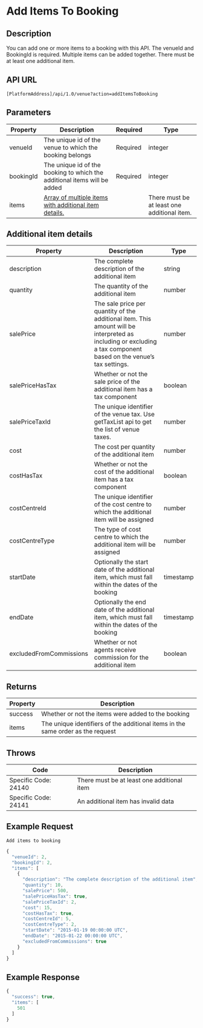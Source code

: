 # Add Items To Booking

## Description

You can add one or more items to a booking with this API. The venueId and BookingId is required. Multiple items can be added together. There must be at least one additional item.

## API URL

`[PlatformAddress]/api/1.0/venue?action=addItemsToBooking`

## Parameters

| Property | Description | Required | Type |
| --- | --- | --- | --- |
| venueId | The unique id of the venue to which the booking belongs | Required | integer |
| bookingId | The unique id of the booking to which the additional items will be added | Required | integer |
| items | [Array of multiple items with additional item details.](add-items-to-booking.md#additional-item-details) |  | There must be at least one additional item. |

## Additional item details

| Property | Description | Type |
| --- | --- | --- |
| description | The complete description of the additional item | string |
| quantity | The quantity of the additional item | number |
| salePrice | The sale price per quantity of the additional item. This amount will be interpreted as including or excluding a tax component based on the venue’s tax settings. | number |
| salePriceHasTax | Whether or not the sale price of the additional item has a tax component | boolean |
| salePriceTaxId | The unique identifier of the venue tax. Use getTaxList api to get the list of venue taxes. | number |
| cost | The cost per quantity of the additional item | number |
| costHasTax | Whether or not the cost of the additional item has a tax component | boolean |
| costCentreId | The unique identifier of the cost centre to which the additional item will be assigned | number |
| costCentreType | The type of cost centre to which the additional item will be assigned | number |
| startDate | Optionally the start date of the additional item, which must fall within the dates of the booking | timestamp |
| endDate | Optionally the end date of the additional item, which must fall within the dates of the booking | timestamp |
| excludedFromCommissions | Whether or not agents receive commission for the additional item | boolean |

## Returns

| Property | Description |
| --- | --- |
| success | Whether or not the items were added to the booking |
| items | The unique identifiers of the additional items in the same order as the request |

## Throws

| Code | Description |
| --- | --- |
| Specific Code: 24140 | There must be at least one additional item |
| Specific Code: 24141 | An additional item has invalid data |

## Example Request

`Add items to booking`

```javascript
{
  "venueId": 2,
  "bookingId": 2,
  "items": [
    {
      "description": "The complete description of the additional item",
      "quantity": 10,
      "salePrice": 500,
      "salePriceHasTax": true,
      "salePriceTaxId": 2,
      "cost": 15,
      "costHasTax": true,
      "costCentreId": 5,
      "costCentreType": 2,
      "startDate": "2015-01-19 00:00:00 UTC",
      "endDate": "2015-01-22 00:00:00 UTC",
      "excludedFromCommissions": true
    }
  ]
}
```

## Example Response

```javascript
{
  "success": true,
  "items": [
    501
  ]
}
```

